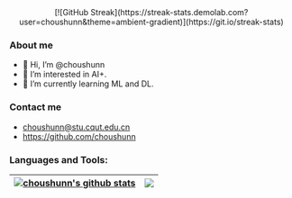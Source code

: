 <div align="center">[![GitHub Streak](https://streak-stats.demolab.com?user=choushunn&theme=ambient-gradient)](https://git.io/streak-stats)</div>

### About me
- 👋 Hi, I’m @choushunn
- 👀 I’m interested in AI+.
- 🌱 I’m currently learning ML and DL.

### Contact me
- choushunn@stu.cqut.edu.cn
- https://github.com/choushunn


### Languages and Tools:


| <a href="#"><img align="center" src="https://github-readme-stats.vercel.app/api?username=choushunn&show_icons=true&include_all_commits=true&theme=buefy&hide_border=true" alt="choushunn's github stats" /></a> | <a href="#"><img align="center" src="https://github-readme-stats.vercel.app/api/top-langs/?username=choushunn&layout=compact&theme=buefy&hide_border=true" /></a> |
| ------------- | ------------- |


<!---
#### Top Repositories


<a href="https://github.com/choushunn/choushunn">
  <img align="center" src="https://github-readme-stats.vercel.app/api/pin/?username=choushunn&repo=github-readme-stats&theme=buefy" />
</a>
<a href="https://github.com/choushunn/choushunn">
  <img align="center" src="https://github-readme-stats.vercel.app/api/pin/?username=choushunn&repo=anuraghazra.github.io&theme=buefy" />
</a>

<br />
<br />



choushunn/choushunn is a ✨ special ✨ repository because its `README.md` (this file) appears on your GitHub profile.
You can click the Preview link to take a look at your changes.
--->
